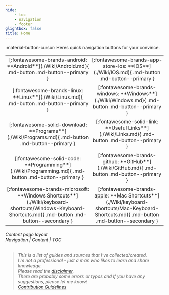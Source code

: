 ```yaml
---
hide:
    - toc
    - navigation
    - footer
glightbox: false
title: Home
---
```


:material-button-cursor: Heres quick navigation buttons for your convince.

<style>
table {
    display: block;
    overflow-x: auto;
    overflow-y: auto;
    text-align: center;
    border-spacing: 4px;
}
th, td, tr {
    padding: 4px;
}
</style>
<table class="table" markdown>
<tbody markdown>
<tr markdown>
<td markdown> [:fontawesome-brands-android: **Android**](./Wiki/Android.md){ .md-button .md-button--primary } </td>
<td markdown> [:fontawesome-brands-app-store-ios: **IOS**](./Wiki/IOS.md){ .md-button .md-button--primary } </td>
</tr>
<tr markdown>
<td markdown> [:fontawesome-brands-linux: **Linux**](./Wiki/Linux.md){ .md-button .md-button--primary } </td>
<td markdown> [:fontawesome-brands-windows: **Windows**](./Wiki/Windows.md){ .md-button .md-button--primary } </td>
</tr>
<tr markdown>
<td markdown> [:fontawesome-solid-download: **Programs**](./Wiki/Programs.md){ .md-button .md-button--primary } </td>
<td markdown> [:fontawesome-solid-link: **Useful Links**](./Wiki/Links.md){ .md-button .md-button--primary } </td>
</tr>
<tr markdown>
<td markdown> [:fontawesome-solid-code: **Programming**](./Wiki/Programming.md){ .md-button .md-button--primary } </td>
<td markdown> [:fontawesome-brands-github: **GitHub**](./Wiki/GitHub.md){ .md-button .md-button--primary } </td>
</tr>
<tr markdown>
<td markdown> [:fontawesome-brands-microsoft: **Windows Shortcuts**](./Wiki/keyboard-shortcuts/Windows-Keyboard-Shortcuts.md){ .md-button .md-button--secondary } </td>
<td markdown> [:fontawesome-brands-apple: **Mac Shortcuts**](./Wiki/keyboard-shortcuts/Mac-Keyboard-Shortcuts.md){ .md-button .md-button--secondary } </td>
</tr>
</tbody>
</table>

<h6>Content page layout<br> Navigation | Content | TOC </h6>

> _This is a list of guides and sources that I've collected/created.<br>
> I'm not a professional - just a man who likes to learn and share knowledge.<br>
> Please read the [disclaimer](./about-me/Wiki-ETC/disclaimer.md).<br>
> There are probably some errors or typos and If you have any suggestions, please let me know!<br>
> [Contribution Guidelines](./about-me/Wiki-ETC/Contributions.md)_
